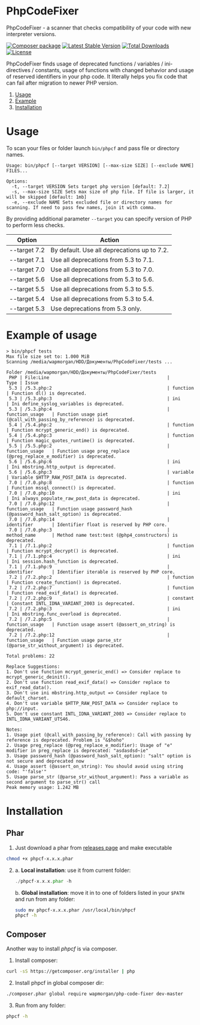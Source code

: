 # PhpCodeFixer

PhpCodeFixer - a scanner that checks compatibility of your code with new interpreter versions.

[![Composer package](http://composer.network/badge/wapmorgan/php-code-fixer)](https://packagist.org/packages/wapmorgan/php-code-fixer) [![Latest Stable Version](https://poser.pugx.org/wapmorgan/php-code-fixer/v/stable)](https://packagist.org/packages/wapmorgan/php-code-fixer) [![Total Downloads](https://poser.pugx.org/wapmorgan/php-code-fixer/downloads)](https://packagist.org/packages/wapmorgan/php-code-fixer) [![License](https://poser.pugx.org/wapmorgan/php-code-fixer/license)](https://packagist.org/packages/wapmorgan/php-code-fixer)

PhpCodeFixer finds usage of deprecated functions / variables / ini-directives / constants, usage of functions with changed behavior and usage of reserved identifiers in your php code. It literally helps you fix code that can fail after migration to newer PHP version.

1. [Usage](#usage)
2. [Example](#example)
3. [Installation](#installation)

# Usage
To scan your files or folder launch `bin/phpcf` and pass file or directory names.

```
Usage: bin/phpcf [--target VERSION] [--max-size SIZE] [--exclude NAME] FILES...

Options:
  -t, --target VERSION Sets target php version [default: 7.2]
  -s, --max-size SIZE Sets max size of php file. If file is larger, it will be skipped [default: 1mb]
  -e, --exclude NAME Sets excluded file or directory names for scanning. If need to pass few names, join it with comma.
```

By providing additional parameter `--target` you can specify version of PHP to perform less checks.

| Option       | Action                                      |
|--------------|---------------------------------------------|
| --target 7.2 | By default. Use all deprecations up to 7.2. |
| --target 7.1 | Use all deprecations from 5.3 to 7.1.       |
| --target 7.0 | Use all deprecations from 5.3 to 7.0.       |
| --target 5.6 | Use all deprecations from 5.3 to 5.6.       |
| --target 5.5 | Use all deprecations from 5.3 to 5.5.       |
| --target 5.4 | Use all deprecations from 5.3 to 5.4.       |
| --target 5.3 | Use deprecations from 5.3 only.             |

# Example of usage
```
> bin/phpcf tests
Max file size set to: 1.000 MiB
Scanning /media/wapmorgan/HDD/Документы/PhpCodeFixer/tests ...

Folder /media/wapmorgan/HDD/Документы/PhpCodeFixer/tests
 PHP | File:Line                                            |             Type | Issue
 5.3 | /5.3.php:2                                           | function         | Function dl() is deprecated. 
 5.3 | /5.3.php:3                                           | ini              | Ini define_syslog_variables is deprecated. 
 5.3 | /5.3.php:4                                           | function_usage   | Function usage piet (@call_with_passing_by_reference) is deprecated. 
 5.4 | /5.4.php:2                                           | function         | Function mcrypt_generic_end() is deprecated. 
 5.4 | /5.4.php:3                                           | function         | Function magic_quotes_runtime() is deprecated. 
 5.5 | /5.5.php:2                                           | function_usage   | Function usage preg_replace (@preg_replace_e_modifier) is deprecated. 
 5.6 | /5.6.php:6                                           | ini              | Ini mbstring.http_output is deprecated. 
 5.6 | /5.6.php:3                                           | variable         | Variable $HTTP_RAW_POST_DATA is deprecated. 
 7.0 | /7.0.php:8                                           | function         | Function mssql_connect() is deprecated. 
 7.0 | /7.0.php:10                                          | ini              | Ini always_populate_raw_post_data is deprecated. 
 7.0 | /7.0.php:12                                          | function_usage   | Function usage password_hash (@password_hash_salt_option) is deprecated. 
 7.0 | /7.0.php:14                                          | identifier       | Identifier float is reserved by PHP core. 
 7.0 | /7.0.php:3                                           | method_name      | Method name test:test (@php4_constructors) is deprecated. 
 7.1 | /7.1.php:2                                           | function         | Function mcrypt_decrypt() is deprecated. 
 7.1 | /7.1.php:4                                           | ini              | Ini session.hash_function is deprecated. 
 7.1 | /7.1.php:9                                           | identifier       | Identifier iterable is reserved by PHP core. 
 7.2 | /7.2.php:2                                           | function         | Function create_function() is deprecated. 
 7.2 | /7.2.php:7                                           | function         | Function read_exif_data() is deprecated. 
 7.2 | /7.2.php:9                                           | constant         | Constant INTL_IDNA_VARIANT_2003 is deprecated. 
 7.2 | /7.2.php:3                                           | ini              | Ini mbstring.func_overload is deprecated. 
 7.2 | /7.2.php:5                                           | function_usage   | Function usage assert (@assert_on_string) is deprecated. 
 7.2 | /7.2.php:12                                          | function_usage   | Function usage parse_str (@parse_str_without_argument) is deprecated. 

Total problems: 22

Replace Suggestions:
1. Don't use function mcrypt_generic_end() => Consider replace to mcrypt_generic_deinit().
2. Don't use function read_exif_data() => Consider replace to exif_read_data().
3. Don't use ini mbstring.http_output => Consider replace to default_charset.
4. Don't use variable $HTTP_RAW_POST_DATA => Consider replace to php://input.
5. Don't use constant INTL_IDNA_VARIANT_2003 => Consider replace to INTL_IDNA_VARIANT_UTS46.

Notes:
1. Usage piet (@call_with_passing_by_reference): Call with passing by reference is deprecated. Problem is "&$hoho"
2. Usage preg_replace (@preg_replace_e_modifier): Usage of "e" modifier in preg_replace is deprecated: "asdasdsd~ie"
3. Usage password_hash (@password_hash_salt_option): "salt" option is not secure and deprecated now
4. Usage assert (@assert_on_string): You should avoid using string code: "'false'"
5. Usage parse_str (@parse_str_without_argument): Pass a variable as second argument to parse_str() call
Peak memory usage: 1.242 MB
```

# Installation

## Phar

1. Just download a phar from [releases page](https://github.com/wapmorgan/PhpCodeFixer/releases) and make executable
  ```sh
  chmod +x phpcf-x.x.x.phar
  ```
  
2. a. **Local installation**: use it from current folder:
    ```php
    ./phpcf-x.x.x.phar -h
    ```
    
    b. **Global installation**: move it in to one of folders listed in your `$PATH` and run from any folder:
    ```sh
    sudo mv phpcf-x.x.x.phar /usr/local/bin/phpcf
    phpcf -h
    ```

## Composer
Another way to install _phpcf_ is via composer.

1. Install composer:
  ```sh
  curl -sS https://getcomposer.org/installer | php
  ```

2. Install phpcf in global composer dir:
  ```sh
  ./composer.phar global require wapmorgan/php-code-fixer dev-master
  ```
  
3. Run from any folder:
  ```sh
  phpcf -h
  ```
